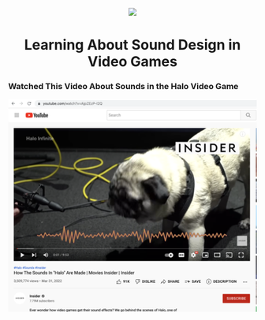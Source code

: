 <p align="center">
    <img src="https://github.com/russellbrudnak/russellbrudnak/blob/main/rainbow.gif">
</p>



<h1 align="center">
  Learning About Sound Design in Video Games
</h1>

### Watched This Video About Sounds in the Halo Video Game

<p align="center">
  <a href="https://youtu.be/AjpZEzP-I2Q">
    <img src="https://github.com/russellbrudnak/russellbrudnak/blob/main/img/02-youtube-halo-sound-video.png"
      alt="How The Sounds In Halo Are Made | Movies Insider | Insider" />
  </a>
</p>
